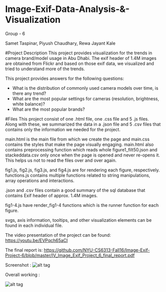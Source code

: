 # Image-Exif-Data-Analysis-&-Visualization
Group - 6

Samet Taspinar,
Piyush Chaudhary,
Rewa Jayant Kale

#Project Description 
This project provides visualization for the trends in camera brand/model usage in Abu Dhabi. The exif header of 1.4M images are obtained from Flickr and based on those exif data, we visualized and tried to understand more of the trends.

This project provides answers for the following questions:
  - What is the distribution of commonly used camera models over time, is there any trend?
  - What are the most popular settings for cameras (resolution, brightness, white balance)?
  - What are the most popular brands?

#Files
This project consist of one .html file, one .css file and 5 .js files. Along with these, we summarized the data in a .json file and 5 .csv files that contains only the information we needed for the project. 

main.html is the main file from which we create the page and main.css contains the styles that make the page visually engaging. main.html also contains preprocessing function which reads whole figure1_filt50.json and stackeddata.csv only once when the page is opened and never re-opens it. This helps us not to read the files over and over again.

fig1.js, fig2.js, fig3.js, and fig4.js are for rendering each figure, respectively. functions.js contains multiple functions related to string manipulations, array operations and interactions. 

.json and .csv files contain a good summary of the sql database that contains Exif header of approx. 1.4M images. 

fig1-4.js have render_fig1-4 functions which is the runner function for each figure. 

svgs, axis information, tooltips, and other visualization elements can be found in each individual file. 

The video presentation of the project can be found: https://youtu.be/EVPqch65aCI

The final report is: https://github.com/NYU-CS6313-Fall16/Image-Exif-Project-6/blob/master/IV_Image_Exif_Project_6_final_report.pdf

Screenshot :
![alt tag](https://s24.postimg.org/52t7vgeth/image_exif.jpg)

Overall working :

![alt tag](https://media.giphy.com/media/26FLcaDxaAqCZymli/source.gif)
